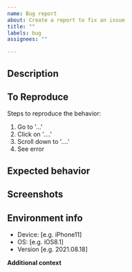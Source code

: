 ```yaml
---
name: Bug report
about: Create a report to fix an issue
title: ""
labels: bug
assignees: ""

---
```


## Description
<!-- A clear and concise description of what the bug is. -->


## To Reproduce
Steps to reproduce the behavior:
1. Go to '...'
2. Click on '....'
3. Scroll down to '....'
4. See error

## Expected behavior
<!-- A clear and concise description of what you expected to happen. -->


## Screenshots
<!-- If applicable, add screenshots to help explain your problem. -->


## Environment info
 - Device: [e.g. iPhone11]
 - OS: [e.g. iOS8.1]
 - Version [e.g. 2021.08.18]

**Additional context**
<!-- Add any other context about the problem here. -->
